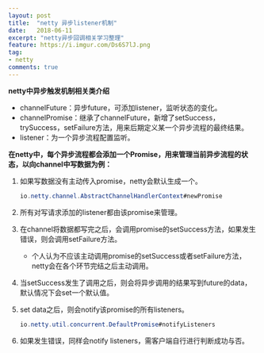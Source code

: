 ```yaml
---
layout: post
title:  "netty 异步listener机制"
date:   2018-06-11
excerpt: "netty异步回调相关学习整理"
feature: https://i.imgur.com/Ds6S7lJ.png
tag:
- netty
comments: true
---
```


**netty中异步触发机制相关类介绍**
* channelFuture：异步future，可添加listener，监听状态的变化。
* channelPromise：继承了channelFuture，新增了setSuccess，trySuccess，setFailure方法，用来后期定义某一个异步流程的最终结果。
* listener：为一个异步流程配置监听。

**在netty中，每个异步流程都会添加一个Promise，用来管理当前异步流程的状态，以向channel中写数据为例：**

1. 如果写数据没有主动传入promise，netty会默认生成一个。
    ``` java
    io.netty.channel.AbstractChannelHandlerContext#newPromise
    ```
2. 所有对写请求添加的listener都由该promise来管理。
3. 在channel将数据都写完之后，会调用promise的setSuccess方法，如果发生错误，则会调用setFailure方法。
    * 个人认为不应该主动调用promise的setSuccess或者setFailure方法，netty会在各个环节完结之后主动调用。
4. 当setSuccess发生了调用之后，则会将异步调用的结果写到future的data，默认情况下会set一个默认值。
5. set data之后，则会notify该promise的所有listeners。

    ``` java
    io.netty.util.concurrent.DefaultPromise#notifyListeners
    ```
6. 如果发生错误，同样会notify listeners，需客户端自行进行判断成功与否。